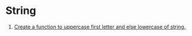 # String

1. [Create a function to uppercase first letter and else lowercase of string.](https://github.com/deepshikha2020/JavaScript/blob/main/String/capitalize.js)